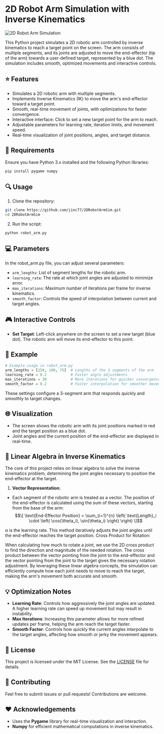 # 2D Robot Arm Simulation with Inverse Kinematics

![2D Robot Arm Simulation](lithophaneexample.png)

This Python project simulates a 2D robotic arm controlled by inverse kinematics to reach a target point on the screen. The arm consists of multiple segments, and its joints are adjusted to move the end-effector (tip of the arm) towards a user-defined target, represented by a blue dot. The simulation includes smooth, optimized movements and interactive controls.

## ⭐ Features
- Simulates a 2D robotic arm with multiple segments.
- Implements Inverse Kinematics (IK) to move the arm's end-effector toward a target point.
- Smooth, real-time movement of joints, with optimizations for faster convergence.
- Interactive interface: Click to set a new target point for the arm to reach.
- Adjustable parameters for learning rate, iteration limits, and movement speed.
- Real-time visualization of joint positions, angles, and target distance.

## 🚧 Requirements

Ensure you have Python 3.x installed and the following Python libraries:

```bash
pip install pygame numpy
```

## 🔍 Usage
1. Clone the repository:
```bash
git clone https://github.com/jinc77/2DRobotArmSim.git
cd 2DRobotArmSim
```

2. Run the script:
```bash
python robot_arm.py
```

## 💻 Parameters
In the robot_arm.py file, you can adjust several parameters:
- `arm_lengths`: List of segment lengths for the robotic arm.
- `learning_rate`: The rate at which joint angles are adjusted to minimize error.
- `max_iterations`: Maximum number of iterations per frame for inverse kinematics.
- `smooth_factor`: Controls the speed of interpolation between current and target angles.

## 🎮 Interactive Controls
- **Set Target**: Left-click anywhere on the screen to set a new target (blue dot). The robotic arm will move its end-effector to this point.

## 💾 Example
```python
# Example usage in robot_arm.py
arm_lengths = [150, 100, 75]  # Lengths of the 3 segments of the arm
learning_rate = 0.2           # Faster angle adjustments
max_iterations = 30           # More iterations for quicker convergence
smooth_factor = 0.2           # Faster interpolation for smoother movement
```

These settings configure a 3-segment arm that responds quickly and smoothly to target changes.

## 🌐 Visualization
- The screen shows the robotic arm with its joint positions marked in red and the target position as a blue dot.
- Joint angles and the current position of the end-effector are displayed in real-time.

## 📐 Linear Algebra in Inverse Kinematics
The core of this project relies on linear algebra to solve the inverse kinematics problem, determining the joint angles necessary to position the end-effector at the target.

1. **Vector Representation:**
  - Each segment of the robotic arm is treated as a vector. The position of the end-effector is calculated using the sum of these vectors, starting from the base of the arm:
    $$\[
\text{End-Effector Position} = \sum_{i=1}^{n} \left( \text{Length}_i \cdot \left( \cos(\theta_i), \sin(\theta_i) \right) \right)
\]$$

α is the learning rate. This method iteratively adjusts the joint angles until the end-effector reaches the target position.
Cross Product for Rotation:

When calculating how much to rotate a joint, we use the 2D cross product to find the direction and magnitude of the needed rotation. The cross product between the vector pointing from the joint to the end-effector and the vector pointing from the joint to the target gives the necessary rotation adjustment.
By leveraging these linear algebra concepts, the simulation can efficiently compute how each joint needs to move to reach the target, making the arm's movement both accurate and smooth.

## 💡 Optimization Notes
- **Learning Rate**: Controls how aggressively the joint angles are updated. A higher learning rate can speed up movement but may result in instability.
- **Max Iterations**: Increasing this parameter allows for more refined updates per frame, helping the arm reach the target faster.
- **Smooth Factor**: Controls how quickly the current angles interpolate to the target angles, affecting how smooth or jerky the movement appears.

## 🧠 License
This project is licensed under the MIT License. See the [LICENSE](LICENSE) file for details.

## 📝 Contributing
Feel free to submit issues or pull requests! Contributions are welcome.

## ❤️ Acknowledgements
- Uses the **Pygame** library for real-time visualization and interaction.
- **Numpy** for efficient mathematical computations in inverse kinematics.
